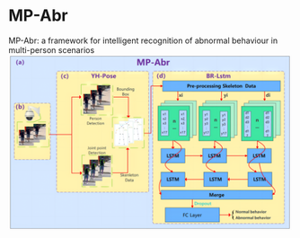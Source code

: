 # MP-Abr
MP-Abr: a framework for intelligent recognition of abnormal behaviour in multi-person scenarios
![](https://github.com/3083156185/MP-Abr/blob/main/1.png)
